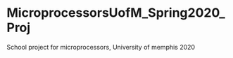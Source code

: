 # MicroprocessorsUofM_Spring2020_Proj
School project for microprocessors, University of memphis 2020
